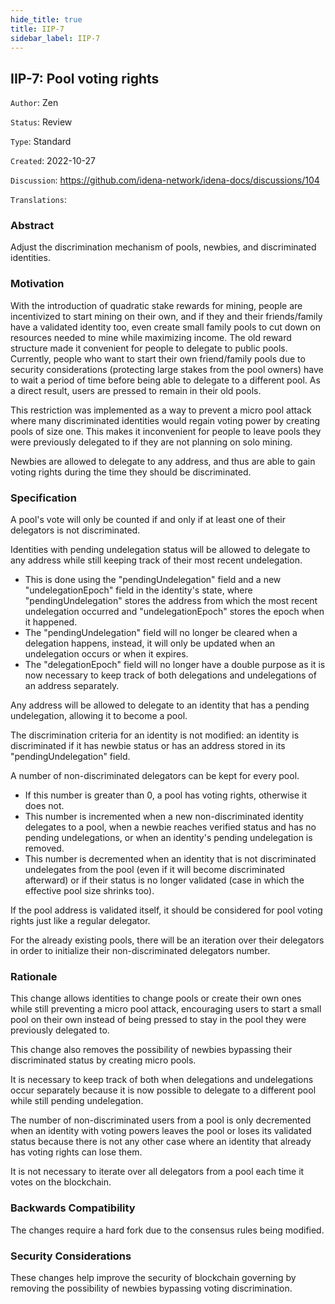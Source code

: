 ```yaml
---
hide_title: true
title: IIP-7
sidebar_label: IIP-7
---
```


## IIP-7: Pool voting rights

`Author`: Zen

`Status`: Review

`Type`: Standard

`Created`: 2022-10-27

`Discussion`: https://github.com/idena-network/idena-docs/discussions/104

`Translations`: 

### Abstract

Adjust the discrimination mechanism of pools, newbies, and discriminated identities.

### Motivation

With the introduction of quadratic stake rewards for mining, people are incentivized to start mining on their own, and if they and their friends/family have a validated identity too, even create small family pools to cut down on resources needed to mine while maximizing income.
The old reward structure made it convenient for people to delegate to public pools. Currently, people who want to start their own friend/family pools due to security considerations (protecting large stakes from the pool owners) have to wait a period of time before being able to delegate to a different pool. As a direct result, users are pressed to remain in their old pools.

This restriction was implemented as a way to prevent a micro pool attack where many discriminated identities would regain voting power by creating pools of size one.
This makes it inconvenient for people to leave pools they were previously delegated to if they are not planning on solo mining.

Newbies are allowed to delegate to any address, and thus are able to gain voting rights during the time they should be discriminated.

### Specification

A pool's vote will only be counted if and only if at least one of their delegators is not discriminated.

Identities with pending undelegation status will be allowed to delegate to any address while still keeping track of their most recent undelegation.
- This is done using the "pendingUndelegation" field and a new "undelegationEpoch" field in the identity's state, where "pendingUndelegation" stores the address from which the most recent undelegation occurred and "undelegationEpoch" stores the epoch when it happened. 
- The "pendingUndelegation" field will no longer be cleared when a delegation happens, instead, it will only be updated when an undelegation occurs or when it expires. 
- The "delegationEpoch" field will no longer have a double purpose as it is now necessary to keep track of both delegations and undelegations of an address separately.

Any address will be allowed to delegate to an identity that has a pending undelegation, allowing it to become a pool.

The discrimination criteria for an identity is not modified: an identity is discriminated if it has newbie status or has an address stored in its "pendingUndelegation" field.

A number of non-discriminated delegators can be kept for every pool.
- If this number is greater than 0, a pool has voting rights, otherwise it does not.  
- This number is incremented when a new non-discriminated identity delegates to a pool, when a newbie reaches verified status and has no pending undelegations, or when an identity's pending undelegation is removed.
- This number is decremented when an identity that is not discriminated undelegates from the pool (even if it will become discriminated afterward) or if their status is no longer validated (case in which the effective pool size shrinks too).

If the pool address is validated itself, it should be considered for pool voting rights just like a regular delegator.

For the already existing pools, there will be an iteration over their delegators in order to initialize their non-discriminated delegators number.

### Rationale

This change allows identities to change pools or create their own ones while still preventing a micro pool attack, encouraging users to start a small pool on their own instead of being pressed to stay in the pool they were previously delegated to.

This change also removes the possibility of newbies bypassing their discriminated status by creating micro pools.

It is necessary to keep track of both when delegations and undelegations occur separately because it is now possible to delegate to a different pool while still pending undelegation.

The number of non-discriminated users from a pool is only decremented when an identity with voting powers leaves the pool or loses its validated status because there is not any other case where an identity that already has voting rights can lose them.

It is not necessary to iterate over all delegators from a pool each time it votes on the blockchain.

### Backwards Compatibility

The changes require a hard fork due to the consensus rules being modified.

### Security Considerations

These changes help improve the security of blockchain governing by removing the possibility of newbies bypassing voting discrimination.
